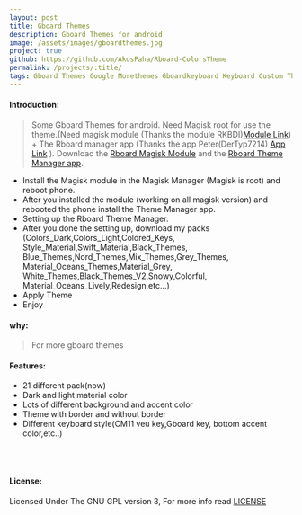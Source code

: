 ```yaml
---
layout: post
title: Gboard Themes
description: Gboard Themes for android
image: /assets/images/gboardthemes.jpg
project: true
github: https://github.com/AkosPaha/Rboard-ColorsTheme
permalink: /projects/:title/
tags: Gboard Themes Google Morethemes Gboardkeyboard Keyboard Custom Themes
---
```


#### Introduction:

> Some Gboard Themes for android. Need Magisk root for use the theme.(Need magisk module (Thanks the module RKBDI)<a href="https://t.me/gboardthemes/44316">Module Link</a>) + The Rboard manager app (Thanks the app Peter(DerTyp7214) <a href="https://github.com/DerTyp7214/Rboard-Theme-Manager/releases">App Link</a> ). Download the <a href="https://t.me/gboardthemes/44316">Rboard Magisk Module</a> and the <a href="https://github.com/DerTyp7214/Rboard-Theme-Manager/releases/download/1.7/app-debug.apk"> Rboard Theme Manager app</a>.


- Install the Magisk module in the Magisk Manager (Magisk is root) and reboot phone.
- After you installed the module (working on all magisk version) and rebooted the phone install the Theme Manager app.
- Setting up the Rboard Theme Manager.
- After you done the setting up, download my packs (Colors_Dark,Colors_Light,Colored_Keys,<br>Style_Material,Swift_Material,Black_Themes,<br>Blue_Themes,Nord_Themes,Mix_Themes,Grey_Themes,<br>Material_Oceans_Themes,Material_Grey,<br>White_Themes,Black_Themes_V2,Snowy,Colorful,<br>Material_Oceans_Lively,Redesign,etc...)
- Apply Theme
- Enjoy

#### why:

> For more gboard themes
#### Features:

- 21 different pack(now)
- Dark and light material color
- Lots of different background and accent color
- Theme with border and without border
- Different keyboard style(CM11 veu key,Gboard key, bottom accent color,etc..)

<br><br>
<h4>License:</h4>
Licensed Under The GNU GPL version 3, For more info read <a target="_blank" href="">LICENSE</a>
